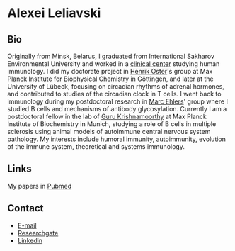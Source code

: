 # Alexei Leliavski

## Bio

Originally from Minsk, Belarus, I graduated from International Sakharov Environmental University and worked in a [clinical center](https://oncology.by/en/about-us/our-scientific-activities.html) studying human immunology. I did my doctorate project in [Henrik Oster](https://www.neurobio.uni-luebeck.de/en/staff/henrik-oster.html)'s group at Max Planck Institute for Biophysical Chemistry in Göttingen, and later at the University of Lübeck, focusing on circadian rhythms of adrenal hormones, and contributed to studies of the circadian clock in T cells. I went back to immunology during my postdoctoral research in [Marc Ehlers](https://www.uksh.de/Ernaehrungsmedizin_Luebeck/Wissenschaft/AG+Immunologie+und+Glykoanalytik.html)' group where I studied B cells and mechanisms of antibody glycosylation. Currently I am a postdoctoral fellow in the lab of [Guru Krishnamoorthy](https://www.biochem.mpg.de/krishnamoorthy) at Max Planck Institute of Biochemistry in Munich, studying a role of B cells in multiple sclerosis using animal models of autoimmune central nervous system pathology. My interests include humoral immunity, autoimmunity, evolution of the immune system, theoretical and systems immunology.

## Links

My papers in [Pubmed](https://www.ncbi.nlm.nih.gov/pubmed?term=Leliavski%20A%5BAuthor%5D)

## Contact

- [E-mail](mailto:alexei.leliavski@gmail.com)
- [Researchgate](https://www.researchgate.net/profile/Alexei_Leliavski)
- [Linkedin](https://www.linkedin.com/in/alexei-leliavski-450a003b/)
